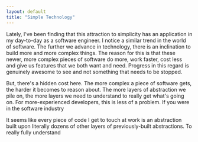 ```yaml
---
layout: default
title: "Simple Technology"
---
```


Lately, I've been finding that this attraction to simplicity has an application in my day-to-day as a software engineer. I notice a similar trend in the world of software. The further we advance in technology, there is an inclination to build more and more complex things. The reason for this is that these newer, more complex pieces of software do more, work faster, cost less and give us features that we both want and need. Progress in this regard is genuinely awesome to see and not something that needs to be stopped. 

But, there's a hidden cost here. The more complex a piece of software gets, the harder it becomes to reason about. The more layers of abstraction we pile on, the more layers we need to understand to really get what's going on. For more-experienced developers, this is less of a problem. If you were in the software industry 

It seems like every piece of code I get to touch at work is an abstraction built upon literally dozens of other layers of previously-built abstractions. To really fully understand 